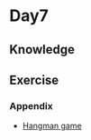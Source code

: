 # Day7

## Knowledge


## Exercise



### Appendix

* [Hangman game](https://hangmanwordgame.com/)




